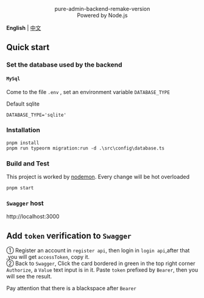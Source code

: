 <p align="center">
pure-admin-backend-remake-version
<br />
Powered by Node.js
<br/>
</p>

**English** | [中文](./README.md)

## Quick start
### Set the database used by the backend

#### `MySql`

Come to the file `.env` , set an environment variable `DATABASE_TYPE`

Default sqlite
```
DATABASE_TYPE='sqlite'
```

### Installation

```
pnpm install
pnpm run typeorm migration:run -d .\src\config\database.ts
```

### Build and Test

This project is worked by [nodemon](https://github.com/remy/nodemon).
Every change will be hot overloaded

```
pnpm start
```

### `Swagger` host

http://localhost:3000

## Add `token` verification to `Swagger`

① Register an account in `register api`, then login in `login api`,after that ,you will get `accessToken`, copy it.  
② Back to `Swagger`, Click the card bordered in green  in the top right corner `Authorize`, a `Value` text input is in it. Paste `token` prefixed by `Bearer`, then you will see the result.

Pay attention that there is a blackspace after `Bearer`
